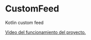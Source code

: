 # CustomFeed
Kotlin custom feed

<a href="https://drive.google.com/file/d/1hCIyLWzUH01y7xdsgDI4drTS3tocv_ib/view?usp=sharing" target="_blank">Video del funcionamiento del proyecto.</a>
